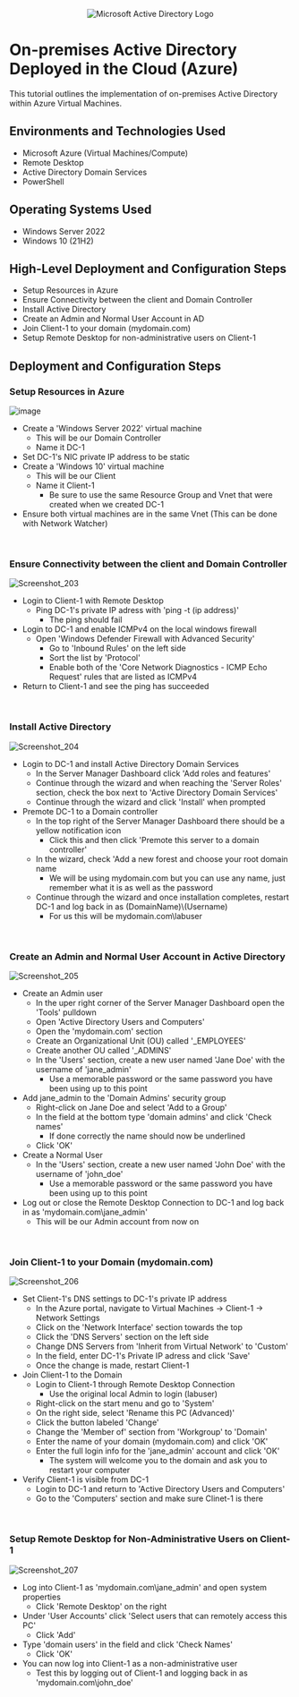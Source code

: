 <p align="center">
<img src="https://i.imgur.com/pU5A58S.png" alt="Microsoft Active Directory Logo"/>
</p>

<h1>On-premises Active Directory Deployed in the Cloud (Azure)</h1>
This tutorial outlines the implementation of on-premises Active Directory within Azure Virtual Machines.<br />


<h2>Environments and Technologies Used</h2>

- Microsoft Azure (Virtual Machines/Compute)
- Remote Desktop
- Active Directory Domain Services
- PowerShell

<h2>Operating Systems Used </h2>

- Windows Server 2022
- Windows 10 (21H2)

<h2>High-Level Deployment and Configuration Steps</h2>

- Setup Resources in Azure
- Ensure Connectivity between the client and Domain Controller
- Install Active Directory
- Create an Admin and Normal User Account in AD
- Join Client-1 to your domain (mydomain.com)
- Setup Remote Desktop for non-administrative users on Client-1


<h2>Deployment and Configuration Steps</h2>

<p>
<H3>Setup Resources in Azure</H3>

![image](https://github.com/user-attachments/assets/311e4c45-e7f7-49dc-bfa5-29319938c82f)

</p>
<p>

- Create a 'Windows Server 2022' virtual machine
  - This will be our Domain Controller
  - Name it DC-1
- Set DC-1's NIC private IP address to be static
- Create a 'Windows 10' virtual machine
  - This will be our Client
  - Name it Client-1
    - Be sure to use the same Resource Group and Vnet that were created when we created DC-1
- Ensure both virtual machines are in the same Vnet (This can be done with Network Watcher)

</p>
<br />

<p>
<h3>Ensure Connectivity between the client and Domain Controller</h3>

![Screenshot_203](https://github.com/user-attachments/assets/ca644e9f-f40e-4165-ab4c-b1c30ca22717)


</p>
<p>

- Login to Client-1 with Remote Desktop
    - Ping DC-1's private IP adress with 'ping -t (ip address)'
      - The ping should fail
- Login to DC-1 and enable ICMPv4 on the local windows firewall
  - Open 'Windows Defender Firewall with Advanced Security'
    - Go to 'Inbound Rules' on the left side
    - Sort the list by 'Protocol'
    - Enable both of the 'Core Network Diagnostics - ICMP Echo Request' rules that are listed as ICMPv4
- Return to Client-1 and see the ping has succeeded

</p>
<br />

<p>
<h3>Install Active Directory</h3>

![Screenshot_204](https://github.com/user-attachments/assets/3ba4ff87-b8a1-4a51-be55-c05bd38d8ad3)

</p>
<p>

- Login to DC-1 and install Active Directory Domain Services
  - In the Server Manager Dashboard click 'Add roles and features'
  - Continue through the wizard and when reaching the 'Server Roles' section, check the box next to 'Active Directory Domain Services'
  - Continue through the wizard and click 'Install' when prompted
- Premote DC-1 to a Domain controller
  - In the top right of the Server Manager Dashboard there should be a yellow notification icon
    - Click this and then click 'Premote this server to a domain controller'
  - In the wizard, check 'Add a new forest and choose your root domain name
    - We will be using mydomain.com but you can use any name, just remember what it is as well as the password
  - Continue through the wizard and once installation completes, restart DC-1 and log back in as (DomainName)\\(Username)
    - For us this will be mydomain.com\labuser
</p>
<br />
<p>
<h3>Create an Admin and Normal User Account in Active Directory</h3>

![Screenshot_205](https://github.com/user-attachments/assets/47fd20d2-c7f4-4b7d-b8da-fda15a507e08)


</p>
<p>

- Create an Admin user
  - In the uper right corner of the Server Manager Dashboard open the 'Tools' pulldown
  - Open 'Active Directory Users and Computers'
  - Open the 'mydomain.com' section
  - Create an Organizational Unit (OU) called '_EMPLOYEES'
  - Create another OU called '_ADMINS'
  - In the 'Users' section, create a new user named 'Jane Doe' with the username of 'jane_admin'
    - Use a memorable password or the same password you have been using up to this point
- Add jane_admin to the 'Domain Admins' security group
  - Right-click on Jane Doe and select 'Add to a Group'
  - In the field at the bottom type 'domain admins' and click 'Check names'
    - If done correctly the name should now be underlined
  - Click 'OK'
- Create a Normal User
  - In the 'Users' section, create a new user named 'John Doe' with the username of 'john_doe'
    - Use a memorable password or the same password you have been using up to this point
- Log out or close the Remote Desktop Connection to DC-1 and log back in as 'mydomain.com\jane_admin'
  - This will be our Admin account from now on
</p>
<br />

<p>
<h3>Join Client-1 to your Domain (mydomain.com)</h3>

![Screenshot_206](https://github.com/user-attachments/assets/5cc5f22c-972e-4ce7-9ca6-1ec5b34a8242)


</p>
<p>

- Set Client-1's DNS settings to DC-1's private IP address
  - In the Azure portal, navigate to Virtual Machines -> Client-1 -> Network Settings
  - Click on the 'Network Interface' section towards the top
  - Click the 'DNS Servers' section on the left side
  - Change DNS Servers from 'Inherit from Virtual Network' to 'Custom'
  - In the field, enter DC-1's Private IP adress and click 'Save'
  - Once the change is made, restart Client-1
- Join Client-1 to the Domain
  - Login to Client-1 through Remote Desktop Connection
    - Use the original local Admin to login (labuser)
  - Right-click on the start menu and go to 'System'
  - On the right side, select 'Rename this PC (Advanced)'
  - Click the button labeled 'Change'
  - Change the 'Member of' section from 'Workgroup' to 'Domain'
  - Enter the name of your domain (mydomain.com) and click 'OK'
  - Enter the full login info for the 'jane_admin' account and click 'OK'
    - The system will welcome you to the domain and ask you to restart your computer
- Verify Client-1 is visible from DC-1
  - Login to DC-1 and return to 'Active Directory Users and Computers'
  - Go to the 'Computers' section and make sure Clinet-1 is there

</p>
<br />

<p>
<h3>Setup Remote Desktop for Non-Administrative Users on Client-1</h3>

![Screenshot_207](https://github.com/user-attachments/assets/c6c79a66-5364-4612-80e9-99f71cdc5dd6)


</p>
<p>

- Log into Client-1 as 'mydomain.com\jane_admin' and open system properties
  - Click 'Remote Desktop' on the right
- Under 'User Accounts' click 'Select users that can remotely access this PC'
  - Click 'Add'
- Type 'domain users' in the field and click 'Check Names'
  - Click 'OK'
- You can now log into Client-1 as a non-administrative user
  - Test this by logging out of Client-1 and logging back in as 'mydomain.com\john_doe'
</p>
<br />
